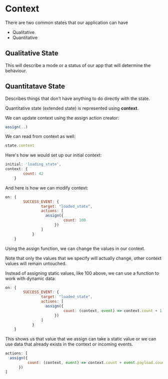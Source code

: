 # Context

There are two common states that our application can have

- Qualitative
- Quantitative

## Qualitative State

This will describe a mode or a status of our app that will determine the behaviour.

## Quantitatave State

Describes things that don't have anything to do directly with the state.

Quantitative state (extended state) is represented using **context**.

We can update context using the assign action creator:

```javascript
assign(..)
```

We can read from context as well:

```javascript
state.context
```

Here's how we would set up our initial context:

```javascript
initial: 'loading_state',
context: {
        count: 42
    }
```

And here is how we can modify context:

```javascript
on: {
        SUCCESS_EVENT: {
                target: "loaded_state",
                actions: [
                  assign({
                          count: 100
                      })
                ]
            }
    }
```

Using the assign function, we can change the values in our context.

Note that only the values that we specify will actually change, other context values will remain untouched.

Instead of assigning static values, like 100 above, we can use a function to work with dynamic data:

```javascript
on: {
        SUCCESS_EVENT: {
                target: "loaded_state",
                actions: [
                  assign({
                          count: (context, event) => context.count + 1,
                      })
                ]
            }
    }
```

This shows us that value that we assign can take a static value or we can use data that already exists in the context or incoming events.

```javascript
actions: [
  assign({
          count: (context, event) => context.count + event.payload.count
      })
]
```


